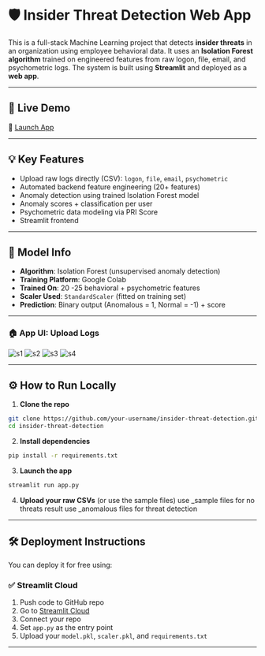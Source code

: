 
# 🛡️ Insider Threat Detection Web App

This is a full-stack Machine Learning project that detects **insider threats** in an organization using employee behavioral data. It uses an **Isolation Forest algorithm** trained on engineered features from raw logon, file, email, and psychometric logs. The system is built using **Streamlit** and deployed as a **web app**.

---

## 🚀 Live Demo

🔗 [Launch App](https://insider-threat-detection-ehhntauxcm5agx2ozentzd.streamlit.app/) 

---

## 💡 Key Features

- Upload raw logs directly (CSV): `logon`, `file`, `email`, `psychometric`
- Automated backend feature engineering (20+ features)
- Anomaly detection using trained Isolation Forest model
- Anomaly scores + classification per user
- Psychometric data modeling via PRI Score
- Streamlit frontend 

---

## 🧠 Model Info

- **Algorithm**: Isolation Forest (unsupervised anomaly detection)
- **Training Platform**: Google Colab
- **Trained On**: 20 -25 behavioral + psychometric features
- **Scaler Used**: `StandardScaler` (fitted on training set)
- **Prediction**: Binary output (Anomalous = 1, Normal = -1) + score

---

### 🏠 App UI: Upload Logs
![s1](https://github.com/user-attachments/assets/283abf79-0ec1-44f5-bbdb-5f81d9e1dcc7)
![s2](https://github.com/user-attachments/assets/733ad8fc-1bdf-4768-a05d-d4138dbf25e7)
![s3](https://github.com/user-attachments/assets/f714d08c-7dea-490b-8dbf-751003d8ab9c)
![s4](https://github.com/user-attachments/assets/5ee5ada1-77c1-4dae-ba42-485ef4ada45e)





---

## ⚙️ How to Run Locally

1. **Clone the repo**
```bash
git clone https://github.com/your-username/insider-threat-detection.git
cd insider-threat-detection
```

2. **Install dependencies**
```bash
pip install -r requirements.txt
```

3. **Launch the app**
```bash
streamlit run app.py
```

4. **Upload your raw CSVs** (or use the sample files)
  use _sample files for no threats result
  use _anomalous files for threat detection

---

## 🛠️ Deployment Instructions

You can deploy it for free using:

### ✅ **Streamlit Cloud**
1. Push code to GitHub repo  
2. Go to [Streamlit Cloud](https://share.streamlit.io/)  
3. Connect your repo  
4. Set `app.py` as the entry point  
5. Upload your `model.pkl`, `scaler.pkl`, and `requirements.txt`

---





